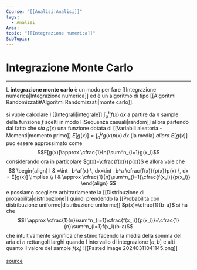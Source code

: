 ```yaml
---
Course: "[[Analisi|Analisi]]"
tags:
  - Analisi
Area: 
topic: "[[Integrazione numerica]]"
SubTopic:
---
```

# Integrazione Monte Carlo
---
L __integrazione monte carlo__ è un modo per fare [[Integrazione numerica|Integrazione numerica]] ed è un algoritmo di tipo [[Algoritmi Randomizzati#Algoritmi Randomizzati|monte carlo]].

si vuole calcolare l [[Integrali|integrale]] $\int ^b_af(x)\, dx$   a partire da $n$ sample della funzione $f$ scelti in modo [[Sequenza casuali|random]]
allora partendo dal fatto che 
_sia_ $g(x)$ una funzione dotata di [[Variabili aleatoria - Momenti|momento primo]] $E[g(x)]=\int ^b_ag(x)p(x) \, dx$ (la media)
_allora_ $E[g(x)]$ puo essere approssimato come $$E[g(x)]\approx \cfrac{1}{n}\sum^n_{i=1}g(x_i)$$ considerando ora in particolare $g(x)=\cfrac{f(x)}{p(x)}$  e allora vale che $$
\begin{align}
I & =\int _b^af(x) \, dx=\int _b^a \cfrac{f(x)}{p(x)}p(x) \, dx = E[g(x)] \implies \\
I & \approx \cfrac{1}{n}\sum^n_{i=1}\cfrac{f(x_i)}{p(x_i)}
\end{align}
$$ e possiamo scegliere arbitrariamente la [[Distribuzione di probabilita|distribuzione]] quindi prendendo la [[Probabilita con distribuzione uniforme|distribuzione uniforme]] $p(x)=\cfrac{1}{b-a}$  si ha che 
$$I \approx \cfrac{1}{n}\sum^n_{i=1}\cfrac{f(x_i)}{p(x_i)}=\cfrac{1}{n}\sum^n_{i=1}f(x_i)(b-a)$$
che intuitivamente significa che stimo facendo la media della somma del aria di $n$ rettangoli larghi quando l intervallo di integrazione $[a,b]$ e alti quanto il valore del sample $f(x_i)$
![[Pasted image 20240311041145.png]]

[source ](https://en.wikipedia.org/wiki/Monte_Carlo_integration)